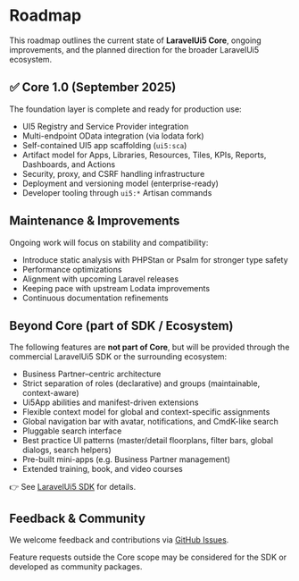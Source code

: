 # Roadmap

This roadmap outlines the current state of **LaravelUi5 Core**, ongoing improvements, and the planned direction for the broader LaravelUi5 ecosystem.

## ✅ Core 1.0 (September 2025)

The foundation layer is complete and ready for production use:

- UI5 Registry and Service Provider integration
- Multi-endpoint OData integration (via lodata fork)
- Self-contained UI5 app scaffolding (`ui5:sca`)
- Artifact model for Apps, Libraries, Resources, Tiles, KPIs, Reports, Dashboards, and Actions
- Security, proxy, and CSRF handling infrastructure
- Deployment and versioning model (enterprise-ready)
- Developer tooling through `ui5:*` Artisan commands

## Maintenance & Improvements

Ongoing work will focus on stability and compatibility:

- Introduce static analysis with PHPStan or Psalm for stronger type safety
- Performance optimizations
- Alignment with upcoming Laravel releases
- Keeping pace with upstream Lodata improvements
- Continuous documentation refinements

## Beyond Core (part of SDK / Ecosystem)

The following features are **not part of Core**, but will be provided through the commercial LaravelUi5 SDK or the surrounding ecosystem:

- Business Partner–centric architecture
- Strict separation of roles (declarative) and groups (maintainable, context-aware)
- Ui5App abilities and manifest-driven extensions
- Flexible context model for global and context-specific assignments
- Global navigation bar with avatar, notifications, and CmdK-like search
- Pluggable search interface
- Best practice UI patterns (master/detail floorplans, filter bars, global dialogs, search helpers)
- Pre-built mini-apps (e.g. Business Partner management)
- Extended training, book, and video courses

👉 See [LaravelUi5 SDK](https://pragmatiqu.io/laravelui5/sdk) for details.

## Feedback & Community

We welcome feedback and contributions via [GitHub Issues](https://github.com/laravelui5/core/issues).

Feature requests outside the Core scope may be considered for the SDK or developed as community packages.

